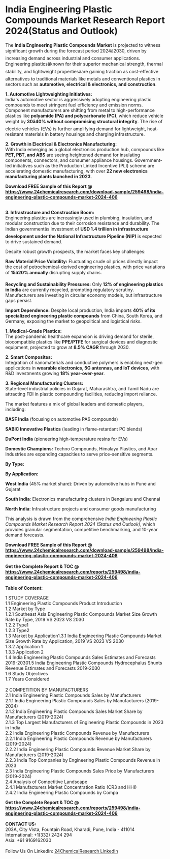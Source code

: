 <h1>India Engineering Plastic Compounds Market Research Report 2024(Status and Outlook)</h1><p>The <strong>India Engineering Plastic Compounds Market</strong> is projected to witness significant growth during the forecast period 2024â2030, driven by increasing demand across industrial and consumer applications. Engineering plasticsâknown for their superior mechanical strength, thermal stability, and lightweight propertiesâare gaining traction as cost-effective alternatives to traditional materials like metals and conventional plastics in sectors such as <strong>automotive, electrical &amp; electronics, and construction</strong>.</p><p><strong>1. Automotive Lightweighting Initiatives:</strong><br>
India's automotive sector is aggressively adopting engineering plastic compounds to meet stringent fuel efficiency and emission norms. Component manufacturers are shifting from metal to high-performance plastics like <strong>polyamide (PA) and polycarbonate (PC)</strong>, which reduce vehicle weight by <strong>30â40% without compromising structural integrity</strong>. The rise of electric vehicles (EVs) is further amplifying demand for lightweight, heat-resistant materials in battery housings and charging infrastructure.</p><p><strong>2. Growth in Electrical &amp; Electronics Manufacturing:</strong><br>
With India emerging as a global electronics production hub, compounds like <strong>PET, PBT, and ABS</strong> are seeing heightened demand for insulating components, connectors, and consumer appliance housings. Government-led initiatives such as the Production Linked Incentive (PLI) scheme are accelerating domestic manufacturing, with over <strong>22 new electronics manufacturing plants launched in 2023</strong>.</p><div><b>Download FREE Sample of this Report @ 
            <a href="https://www.24chemicalresearch.com/download-sample/259498/india-engineering-plastic-compounds-market-2024-406">
            https://www.24chemicalresearch.com/download-sample/259498/india-engineering-plastic-compounds-market-2024-406</a></b></div><br><p><strong>3. Infrastructure and Construction Boom:</strong><br>
Engineering plastics are increasingly used in plumbing, insulation, and modular construction due to their corrosion resistance and durability. The Indian governmentâs investment of <strong>USD 1.4 trillion in infrastructure development under the National Infrastructure Pipeline (NIP)</strong> is expected to drive sustained demand.</p><p>Despite robust growth prospects, the market faces key challenges:</p><p><strong>Raw Material Price Volatility:</strong> Fluctuating crude oil prices directly impact the cost of petrochemical-derived engineering plastics, with price variations of <strong>15â20% annually</strong> disrupting supply chains.</p><p><strong>Recycling and Sustainability Pressures:</strong> Only <strong>12% of engineering plastics in India</strong> are currently recycled, prompting regulatory scrutiny. Manufacturers are investing in circular economy models, but infrastructure gaps persist.</p><p><strong>Import Dependence:</strong> Despite local production, India imports <strong>40% of its specialized engineering plastic compounds</strong> from China, South Korea, and Germany, exposing the market to geopolitical and logistical risks.</p><p><strong>1. Medical-Grade Plastics:</strong><br>
The post-pandemic healthcare expansion is driving demand for sterile, biocompatible plastics like <strong>PPE/PTFE</strong> for surgical devices and diagnostic equipment, projected to grow at <strong>8.5% CAGR</strong> through 2030.</p><p><strong>2. Smart Composites:</strong><br>
Integration of nanomaterials and conductive polymers is enabling next-gen applications in <strong>wearable electronics, 5G antennas, and IoT devices</strong>, with R&amp;D investments growing <strong>18% year-over-year</strong>.</p><p><strong>3. Regional Manufacturing Clusters:</strong><br>
State-level industrial policies in Gujarat, Maharashtra, and Tamil Nadu are attracting FDI in plastic compounding facilities, reducing import reliance.</p><p>The market features a mix of global leaders and domestic players, including:</p><p><strong>BASF India</strong> (focusing on automotive PA6 compounds)</p><p><strong>SABIC Innovative Plastics</strong> (leading in flame-retardant PC blends)</p><p><strong>DuPont India</strong> (pioneering high-temperature resins for EVs)</p><p><strong>Domestic Champions:</strong> Techno Compounds, Himalaya Plastics, and Apar Industries are expanding capacities to serve price-sensitive segments.</p><p><strong>By Type:</strong></p><p><strong>By Application:</strong></p><p><strong>West India</strong> (45% market share): Driven by automotive hubs in Pune and Gujarat</p><p><strong>South India</strong>: Electronics manufacturing clusters in Bengaluru and Chennai</p><p><strong>North India</strong>: Infrastructure projects and consumer goods manufacturing</p><p>This analysis is drawn from the comprehensive <em>India Engineering Plastic Compounds Market Research Report 2024 (Status and Outlook)</em>, which provides granular segmentation, competitive benchmarking, and 10-year demand forecasts.</p><div><b>Download FREE Sample of this Report @ 
            <a href="https://www.24chemicalresearch.com/download-sample/259498/india-engineering-plastic-compounds-market-2024-406">
            https://www.24chemicalresearch.com/download-sample/259498/india-engineering-plastic-compounds-market-2024-406</a></b></div><br><div><b>Get the Complete Report & TOC @ 
            <a href="https://www.24chemicalresearch.com/reports/259498/india-engineering-plastic-compounds-market-2024-406">
            https://www.24chemicalresearch.com/reports/259498/india-engineering-plastic-compounds-market-2024-406</a></b></div><br>
            <b>Table of Content:</b><p>1 STUDY COVERAGE<br />
1.1 Engineering Plastic Compounds Product Introduction<br />
1.2 Market by Type<br />
1.2.1 Southeast Asia Engineering Plastic Compounds Market Size Growth Rate by Type, 2019 VS 2023 VS 2030<br />
1.2.2 Type1<br />
1.2.3 Type2<br />
1.3 Market by Application1.3.1 India Engineering Plastic Compounds  Market Size Growth Rate by Application, 2019 VS 2023 VS 2030<br />
1.3.2 Application 1<br />
1.3.3 Application 2<br />
1.4 India Engineering Plastic Compounds  Sales Estimates and Forecasts 2019-20301.5 India Engineering Plastic Compounds Hydrocephalus Shunts Revenue Estimates and Forecasts 2019-2030<br />
1.6 Study Objectives<br />
1.7 Years Considered<br />
<br />
2 COMPETITION BY MANUFACTURERS<br />
2.1 India Engineering Plastic Compounds Sales by Manufacturers<br />
2.1.1 India Engineering Plastic Compounds Sales by Manufacturers (2019-2024)<br />
2.1.2 India Engineering Plastic Compounds Sales Market Share by Manufacturers (2019-2024)<br />
2.1.3 Top Largest Manufacturers of  Engineering Plastic Compounds in 2023 in India<br />
2.2 India Engineering Plastic Compounds Revenue by Manufacturers<br />
2.2.1 India Engineering Plastic Compounds Revenue by Manufacturers (2019-2024)<br />
2.2.2 India Engineering Plastic Compounds Revenue Market Share by Manufacturers (2019-2024)<br />
2.2.3 India Top Companies by Engineering Plastic Compounds Revenue in 2023<br />
2.3 India Engineering Plastic Compounds Sales Price by Manufacturers (2019-2024)<br />
2.4 Analysis of Competitive Landscape<br />
2.4.1 Manufacturers Market Concentration Ratio (CR3 and HHI)<br />
2.4.2 India Engineering Plastic Compounds by Compa</p><div><b>Get the Complete Report & TOC @ 
            <a href="https://www.24chemicalresearch.com/reports/259498/india-engineering-plastic-compounds-market-2024-406">
            https://www.24chemicalresearch.com/reports/259498/india-engineering-plastic-compounds-market-2024-406</a></b></div><br><b>CONTACT US:</b><br>
            203A, City Vista, Fountain Road, Kharadi, Pune, India - 411014<br>
            International: +1(332) 2424 294<br>
            Asia: +91 9169162030 <br><br>
            Follow Us On LinkedIn: <a href="https://www.linkedin.com/company/24chemicalresearch/">24ChemicalResearch LinkedIn</a>